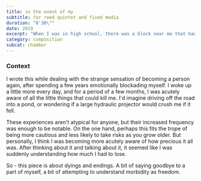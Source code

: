 ```yaml
---
title: in the event of my
subtitle: for reed quintet and fixed media
duration: "8'30\""
date: 2019
excerpt: "When I was in high school, there was a block near me that had a Chinese restaurant, a big craft store, and a shoddy movie theater. When the Chinese place shut down, I realized none of the kids in the area after us would share the memory of trying to bring too many people to sit at one table, ordering the wrong thing off the menu, and then stressing about getting to a movie on time. The craft store and the movie theater shut down not long after."
category: composition
subcat: chamber
---
```


### Context

I wrote this while dealing with the strange sensation of becoming a person again, after spending a few years emotionally blockading myself. I woke up a little more every day, and for a period of a few months, I was acutely aware of all the little things that could kill me. I'd imagine driving off the road into a pond, or wondering if a large hydraulic projector would crush me if it fell.

These experiences aren't atypical for anyone, but their increased frequency was enough to be notable. On the one hand, perhaps this fits the trope of being more cautious and less likely to take risks as you grow older. But personally, I think I was becoming more acutely aware of how precious it all was. After thinking about it and talking about it, it seemed like I was suddenly understanding how much I had to lose. 

So - this piece is about dyings and endings. A bit of saying goodbye to a part of myself, a bit of attempting to understand morbidity as freedom.